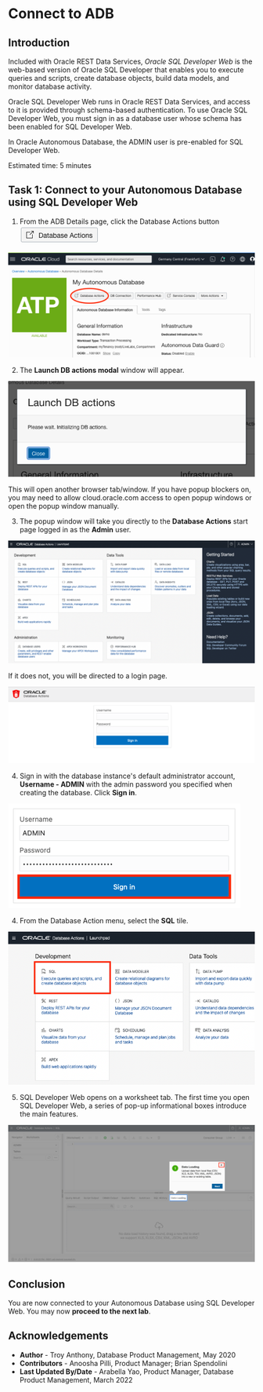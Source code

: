 # Connect to ADB
## Introduction
Included with Oracle REST Data Services, *Oracle SQL Developer Web* is the web-based version of Oracle SQL Developer that enables you to execute queries and scripts, create database objects, build data models, and monitor database activity.

Oracle SQL Developer Web runs in Oracle REST Data Services, and access to it is provided through schema-based authentication. To use Oracle SQL Developer Web, you must sign in as a database user whose schema has been enabled for SQL Developer Web.

In Oracle Autonomous Database, the ADMIN user is pre-enabled for SQL Developer Web.

Estimated time: 5 minutes

## Task 1: Connect to your Autonomous Database using SQL Developer Web

1. From the ADB Details page, click the Database Actions button ![](./images/db-actions-button.png)

![](./images/ADB-details-sdw-1.png)

2. The **Launch DB actions modal** window will appear.

![](./images/db-actions-modal.png)

This will open another browser tab/window. If you have popup blockers on, you may need to allow cloud.oracle.com access to open popup windows or open the popup window manually.

3. The popup window will take you directly to the **Database Actions** start page logged in as the **Admin** user.

![](./images/db-actions-main.png)

If it does not, you will be directed to a login page.

![](./images/sdw-login.png)

4. Sign in with the database instance's default administrator account, **Username - ADMIN** with the admin password you specified when creating the database. Click **Sign in**.

![](./images/sdw-signin-admin.png " ")

4. From the Database Action menu, select the **SQL** tile.

![](./images/sql.png " ")

5. SQL Developer Web opens on a worksheet tab. The first time you open SQL Developer Web, a series of pop-up informational boxes introduce the main features.

![](./images/click-x.png  " ")

## Conclusion
 You are now connected to your Autonomous Database using SQL Developer Web. You may now **proceed to the next lab**.

## Acknowledgements

 - **Author** - Troy Anthony, Database Product Management, May 2020
 - **Contributors** - Anoosha Pilli, Product Manager; Brian Spendolini
 - **Last Updated By/Date** - Arabella Yao, Product Manager, Database Product Management, March 2022
